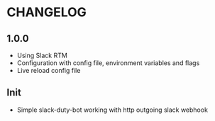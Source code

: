 CHANGELOG
=========

1.0.0
-----
 * Using Slack RTM
 * Configuration with config file, environment variables and flags
 * Live reload config file

Init
----
 * Simple slack-duty-bot working with http outgoing slack webhook
